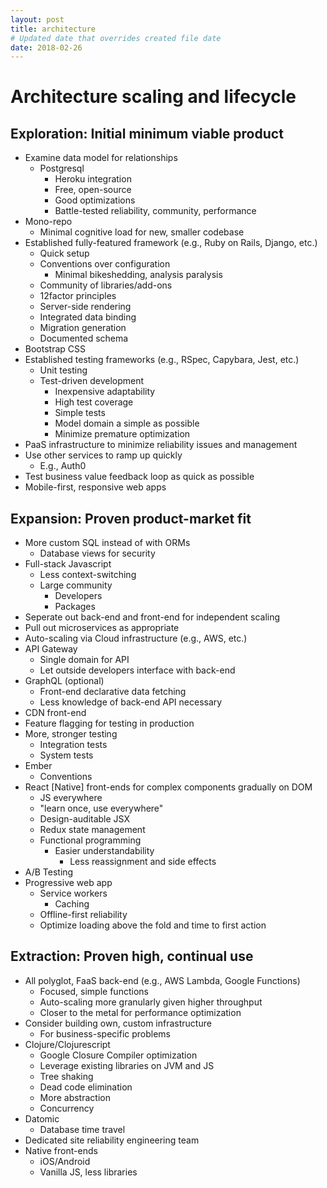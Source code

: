 ```yaml
---
layout: post
title: architecture
# Updated date that overrides created file date
date: 2018-02-26
---
```


# Architecture scaling and lifecycle

## Exploration: Initial minimum viable product
* Examine data model for relationships
  * Postgresql
    * Heroku integration
    * Free, open-source
    * Good optimizations
    * Battle-tested reliability, community, performance
* Mono-repo 
  * Minimal cognitive load for new, smaller codebase
* Established fully-featured framework (e.g., Ruby on Rails, Django, etc.)
  * Quick setup
  * Conventions over configuration
    * Minimal bikeshedding, analysis paralysis
  * Community of libraries/add-ons
  * 12factor principles
  * Server-side rendering
  * Integrated data binding
  * Migration generation
  * Documented schema
* Bootstrap CSS
* Established testing frameworks (e.g., RSpec, Capybara, Jest, etc.)
  * Unit testing
  * Test-driven development
    * Inexpensive adaptability
    * High test coverage
    * Simple tests
    * Model domain a simple as possible
    * Minimize premature optimization
* PaaS infrastructure to minimize reliability issues and management
* Use other services to ramp up quickly
  * E.g., Auth0
* Test business value feedback loop as quick as possible
* Mobile-first, responsive web apps

## Expansion: Proven product-market fit
* More custom SQL instead of with ORMs
  * Database views for security
* Full-stack Javascript
  * Less context-switching
  * Large community
    * Developers
    * Packages
* Seperate out back-end and front-end for independent scaling
* Pull out microservices as appropriate
* Auto-scaling via Cloud infrastructure (e.g., AWS, etc.)
* API Gateway
  * Single domain for API
  * Let outside developers interface with back-end
* GraphQL (optional)
  * Front-end declarative data fetching
  * Less knowledge of back-end API necessary
* CDN front-end
* Feature flagging for testing in production
* More, stronger testing
  * Integration tests
  * System tests
* Ember
  * Conventions
* React [Native] front-ends for complex components gradually on DOM
  * JS everywhere
  * "learn once, use everywhere"
  * Design-auditable JSX
  * Redux state management
  * Functional programming
    * Easier understandability
      * Less reassignment and side effects
* A/B Testing
* Progressive web app
  * Service workers
    * Caching
  * Offline-first reliability
  * Optimize loading above the fold and time to first action

## Extraction: Proven high, continual use
* All polyglot, FaaS back-end (e.g., AWS Lambda, Google Functions)
  * Focused, simple functions
  * Auto-scaling more granularly given higher throughput
  * Closer to the metal for performance optimization
* Consider building own, custom infrastructure
  * For business-specific problems
* Clojure/Clojurescript 
  * Google Closure Compiler optimization
  * Leverage existing libraries on JVM and JS
  * Tree shaking
  * Dead code elimination
  * More abstraction
  * Concurrency
* Datomic
  * Database time travel
* Dedicated site reliability engineering team
* Native front-ends
  * iOS/Android
  * Vanilla JS, less libraries  
